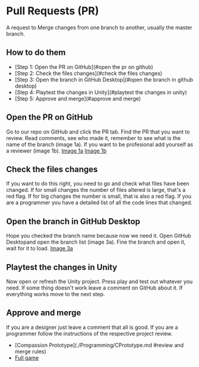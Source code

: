 # Pull Requests (PR)

A request to Merge changes from one branch to another, usually the master branch.

## How to do them

- [Step 1: Open the PR on GitHub](#open the pr on github)
- [Step 2: Check the files changes](#check the files changes)
- [Step 3: Open the branch in GitHub Desktop](#open the branch in github desktop)
- [Step 4: Playtest the changes in Unity](#playtest the changes in unity)
- [Step 5: Approve and merge](#approve and merge)

## Open the PR on GitHub

Go to our repo on GitHub and click the PR tab.
Find the PR that you want to review.
Read comments, see who made it, remember to see what is the name of the branch (image 1a).
If you want to be profesional add yourself as a reviewer (image 1b).
 [Image 1a](../images/PR1a.jpg)
 [Image 1b](../images/PR1b.jpg)
 
## Check the files changes
If you want to do this right, you need to go and check what files have been changed.
If for small changes the number of files altered is large, that's a red flag.
If for big changes the number is small, that is also a red flag.
If you are a programmer you have a detailed list of all the code lines that changed.

## Open the branch in GitHub Desktop
Hope you checked the branch name because now we need it.
Open GitHub Desktopand open the branch list (image 3a).
Fine the branch and open it, wait for it to load.
[Image 3a](../images/PR3a.jpg)

## Playtest the changes in Unity
Now open or refresh the Unity project.
Press play and test out whatever you need.
If some thing doesn't work leave a comment on GitHub about it.
If everything works move to the next step.

## Approve and merge
If you are a designer just leave a comment that all is good.
If you are a programmer follow the instructions of the respective project review.
- [Compassion Prototype](./Programming/CPrototype.md #review and merge rules)
- [Full game]()